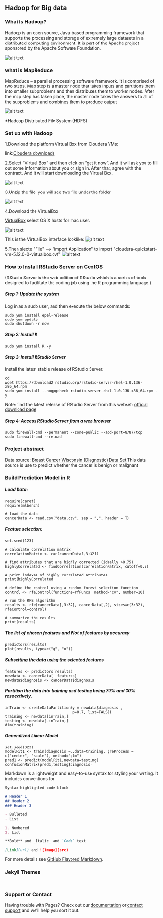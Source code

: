 ## Hadoop for Big data

### What is Hadoop?

Hadoop is an open source, Java-based programming framework that supports the processing and storage of extremely large datasets in a distributed computing environment. It is part of the Apache project sponsored by the Apache Software Foundation.


![alt text](https://www.sas.com/content/sascom/en_us/insights/big-data/hadoop/_jcr_content/par/styledcontainer_8bf1/par/image_8ed0.img.png/1499696730997.png)

### what is MapReduce

MapReduce – a parallel processing software framework. It is comprised of two steps. Map step is a master node that takes inputs and partitions them into smaller subproblems and then distributes them to worker nodes. After the map step has taken place, the master node takes the answers to all of the subproblems and combines them to produce output

![alt text](https://user-images.githubusercontent.com/33737176/34189340-f10b2958-e508-11e7-92c4-d994a5439dab.png)

*Hadoop Distributed File System (HDFS) 


### Set up with Hadoop

1.Download the platform Virtual Box from Cloudera VMs:

link:[Cloudera downloads](https://www.cloudera.com/downloads/quickstart_vms/5-12.html)

2.Select “Virtual Box” and then click on “get it now”.
And it will ask you to fill out some information about you or sign in. After that, agree with the contract. And it will start downloading the Virtual Box.

![alt text](https://user-images.githubusercontent.com/33737176/34186822-fd5cfdd8-e4fb-11e7-8285-2bf4bc1f2b80.png)

3.Unzip the file, you will see two file under the folder

![alt text](https://user-images.githubusercontent.com/33737176/34188005-21e31c90-e502-11e7-970f-9a64ca8e5642.png)


4.Download the VirtualBox

[VirtualBox](https://www.virtualbox.org/wiki/Downloads)
select OS X hosts for mac user.

![alt text](https://user-images.githubusercontent.com/33737176/34188396-1dc92544-e504-11e7-9beb-f19934f90ca0.png)


This is the VirtualBox interface looklike:
![alt text](https://user-images.githubusercontent.com/33737176/34189588-33025a7e-e50a-11e7-99df-e806e611fc14.png)



5.Then slecte "File" --> "import Application" to import "cloudera-quickstart-vm-5.12.0-0-virtualbox.ovf" 
![alt text](https://user-images.githubusercontent.com/33737176/34188493-b317f0b2-e504-11e7-8d57-b309ff989f02.png)



### How to Install RStudio Server on CentOS
(RStudio Server is the web edition of RStudio which is a series of tools designed to facilitate the coding job using the R programming language.)

##### Step 1: Update the system
Log in as a sudo user, and then execute the below commands:
```
sudo yum install epel-release
sudo yum update
sudo shutdown -r now
```

##### Step 2: Install R
```
sudo yum install R -y
```

##### Step 3: Install RStudio Server
Install the latest stable release of RStudio Server. 
```
cd
wget https://download2.rstudio.org/rstudio-server-rhel-1.0.136-x86_64.rpm
sudo yum install --nogpgcheck rstudio-server-rhel-1.0.136-x86_64.rpm -y
```
Note: find the latest release of RStudio Server from this webset: [official download page](https://www.rstudio.com/products/rstudio/download-server/)

##### Step 4: Access RStudio Server from a web browser
```
sudo firewall-cmd --permanent --zone=public --add-port=8787/tcp
sudo firewall-cmd --reload
```























### Project abstract  

Data source:
[Breast Cancer Wisconsin (Diagnostic) Data Set](https://www.kaggle.com/uciml/breast-cancer-wisconsin-data/data)
This data source is use to predict whether the cancer is benign or malignant



### Build Prediction Model in R 

##### Load Data:
```
require(caret)
require(mlbench)

# load the data
cancerData <- read.csv("data.csv", sep = ",", header = T)

```


##### Feature selection:
```
set.seed(123)

# calculate correlation matrix
correlationMatrix <- cor(cancerData[,3:32])

# find attributes that are highly corrected (ideally >0.75)
highlyCorrelated <- findCorrelation(correlationMatrix, cutoff=0.5)

# print indexes of highly correlated attributes
print(highlyCorrelated)

# define the control using a random forest selection function
control <- rfeControl(functions=rfFuncs, method="cv", number=10)

# run the RFE algorithm
results <- rfe(cancerData[,3:32], cancerData[,2], sizes=c(3:32), rfeControl=control)

# summarize the results
print(results)

```

##### The list of chosen features and Plot of features by accuracy
```
predictors(results)
plot(results, type=c("g", "o"))

```

##### Subsetting the data using the selected features
```
features <- predictors(results)
newdata <- cancerData[, features]
newdata$diagnosis <- cancerData$diagnosis

```

##### Partition the data into training and testing being 70% and 30% resoectively.
```
inTrain <- createDataPartition(y = newdata$diagnosis ,
                               p=0.7, list=FALSE)
training <- newdata[inTrain,]
testing <- newdata[-inTrain,]
dim(training)

```

##### Generalized Linear Model
``` 
set.seed(323)
modelFit1 <- train(diagnosis ~.,data=training, preProcess = c("center", "scale"), method="glm")
pred1 <- predict(modelFit1,newdata=testing)
confusionMatrix(pred1,testing$diagnosis)
```










Markdown is a lightweight and easy-to-use syntax for styling your writing. It includes conventions for

```markdown
Syntax highlighted code block

# Header 1
## Header 2
### Header 3

- Bulleted
- List

1. Numbered
2. List

**Bold** and _Italic_ and `Code` text

[Link](url) and ![Image](src)
```

For more details see [GitHub Flavored Markdown](https://guides.github.com/features/mastering-markdown/).


### Jekyll Themes
```


```



### Support or Contact

Having trouble with Pages? Check out our [documentation](https://help.github.com/categories/github-pages-basics/) or [contact support](https://github.com/contact) and we’ll help you sort it out.
